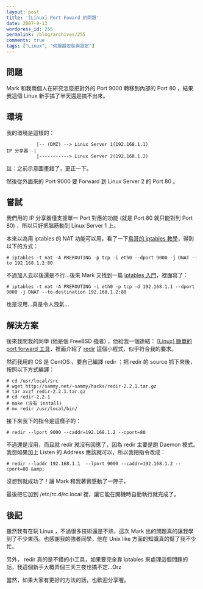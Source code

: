 ```yaml
---
layout: post
title: '[Linux] Port Foward 的問題'
date: 2007-9-13
wordpress_id: 255
permalink: /blog/archives/255
comments: true
tags: ["Linux", "伺服器安裝與設定"]
---
```


## 問題

Mark 和我兩個人在研究怎麼把對外的 Port 9000 轉移到內部的 Port 80 ，結果我這個 Linux 新手搞了半天還是搞不出來。

## 環境

我的環境是這樣的：

```
           |-- (DMZ) --> Linux Server 1(192.168.1.1)
IP 分享器 -|
           |-----------> Linux Server 2(192.168.1.2)

```

註：之前示意圖畫錯了，更正一下。

然後從外面來的 Port 9000 要 Forward 到 Linux Server 2 的 Port 80 。

<!--more-->

## 嘗試

我們用的 IP 分享器僅支援單一 Port 對應的功能 (就是 Port 80 就只能對到 Port 80) ，所以只好把腦筋動到 Linux Server 1 上。

本來以為用 iptables 的 NAT 功能可以用，看了一下[鳥哥的 iptables 教學](http://linux.vbird.org/linux_server/0250simple_firewall.php)，得到以下的方式：

```
# iptables -t nat -A PREROUTING -p tcp -i eth0 --dport 9000 -j DNAT --to 192.168.1.2:80

```

不過加入去以後還是不行...後來 Mark 又找到一篇 [iptables 入門](http://linux.tnc.edu.tw/techdoc/firewall/iptables-intro.html)，裡面寫了：

```
# iptables -t nat -A PREROUTING -i eth0 -p tcp -d 192.168.1.1 --dport 9000 -j DNAT --to-destination 192.168.1.2:80

```

也是沒用...真是令人洩氣...

## 解決方案

後來我問我的同學 (他是個 FreeBSD 強者) ，他給我一個連結： [[Linux] 簡單的 port forward 工具](http://antontw.blogspot.com/2007/05/linux-port-forward.html)，裡面介紹了 [redir](http://www.linux.org/apps/AppId_865.html) 這個小程式，似乎符合我的要求。 

然而我用的 OS 是 CentOS ，要自己編譯 redir ；把 redir 的 source 抓下來後，按照以下方式編譯：

```
# cd /usr/local/src
# wget http://sammy.net/~sammy/hacks/redir-2.2.1.tar.gz
# tar xvzf redir-2.2.1.tar.gz
# cd redir-2.2.1
# make (沒有 install)
# mv redir /usr/local/bin/

```

接下來我下的指令是這樣子的：

```
# redir --lport 9000 --caddr=192.168.1.2 --cport=80

```

不過還是沒用，而且就 redir 就沒有回應了，因為 redir 主要是跑 Daemon 模式。我想如果加上 Listen 的 Address 應該就可以，所以我把指令改成：

```
# redir --laddr 192.168.1.1  --lport 9000 --caddr=192.168.1.2 --cport=80 &amp;

```

沒想到就成功了！讓 Mark 和我著實感動了一陣子。

最後把它加到 /etc/rc.d/rc.local 裡，讓它能在開機時自動執行就完成了。

## 後記 

雖然我有在玩 Linux ，不過很多技術還是不熟，這次 Mark 出的問題真的讓我學到了不少東西。也感謝我的強者同學，他在 Unix like 方面的知識真的幫了我不少忙。

另外， redir 真的是不錯的小工具，如果要完全靠 iptables 來處理這個問題的話，我這個新手大概弄個三天三夜也搞不定...Orz

當然，如果大家有更好的方法的話，也歡迎分享喔。
